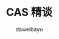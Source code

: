 ---
layout: post
title:  "CAS 精谈"
author: "daweibayu"
tags: Android
excerpt_separator: <!--more-->
---